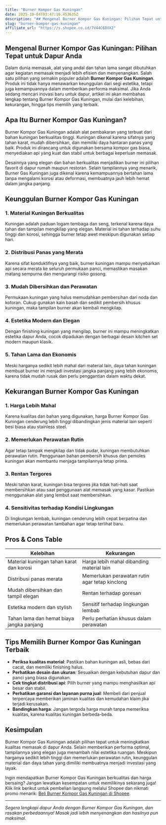 ```yaml
---
title: "Burner Kompor Gas Kuningan"
date: 2025-10-04T03:47:16.453635Z
description: "## Mengenal Burner Kompor Gas Kuningan: Pilihan Tepat untuk Dapur Anda..."
slug: "burner-kompor-gas-kuningan"
affiliate_url: "https://s.shopee.co.id/7V44C68VX2"
---
```

## Mengenal Burner Kompor Gas Kuningan: Pilihan Tepat untuk Dapur Anda

Dalam dunia memasak, alat yang andal dan tahan lama sangat dibutuhkan agar kegiatan memasak menjadi lebih efisien dan menyenangkan. Salah satu pilihan yang semakin populer adalah **Burner Kompor Gas Kuningan**. Produk ini tidak hanya menawarkan keunggulan dari segi estetika, tetapi juga kemampuannya dalam memberikan performa maksimal. Jika Anda sedang mencari inovasi baru untuk dapur, artikel ini akan membahas lengkap tentang Burner Kompor Gas Kuningan, mulai dari kelebihan, kekurangan, hingga tips memilih yang terbaik.

## Apa Itu Burner Kompor Gas Kuningan?

Burner Kompor Gas Kuningan adalah alat pembakaran yang terbuat dari bahan kuningan berkualitas tinggi. Kuningan dikenal karena sifatnya yang tahan karat, mudah dibersihkan, dan memiliki daya hantaran panas yang baik. Produk ini dirancang untuk digunakan bersama kompor gas biasa, menyediakan api yang kuat dan stabil untuk berbagai keperluan memasak.

Desainnya yang elegan dan bahan berkualitas menjadikan burner ini pilihan favorit di dapur rumah maupun restoran. Selain tampilannya yang menarik, Burner Gas Kuningan juga dikenal karena kemampuannya bertahan lama tanpa mengalami korosi atau deformasi, membuatnya jauh lebih hemat dalam jangka panjang.

## Keunggulan Burner Kompor Gas Kuningan

### 1. Material Kuningan Berkualitas
Kuningan adalah paduan logam tembaga dan seng, terkenal karena daya tahan dan tampilan mengkilap yang elegan. Material ini tahan terhadap suhu tinggi dan korosi, sehingga burner tetap awet meskipun digunakan setiap hari.

### 2. Distribusi Panas yang Merata
Karena sifat konduktifnya yang baik, burner kuningan mampu menyebarkan api secara merata ke seluruh permukaan panci, memastikan masakan matang sempurna dan mengurangi risiko gosong.

### 3. Mudah Dibersihkan dan Perawatan
Permukaan kuningan yang halus memudahkan pembersihan dari noda dan kotoran. Cukup gunakan kain basah dan sedikit pembersih khusus kuningan, maka tampilan burner akan kembali mengkilap.

### 4. Estetika Modern dan Elegan
Dengan finishing kuningan yang mengilap, burner ini mampu meningkatkan estetika dapur Anda, cocok dipadukan dengan berbagai desain kitchen set modern maupun klasik.

### 5. Tahan Lama dan Ekonomis
Meski harganya sedikit lebih mahal dari material lain, daya tahan kuningan membuat burner ini menjadi investasi jangka panjang yang lebih ekonomis, karena tidak mudah rusak dan perlu penggantian dalam waktu dekat.

## Kekurangan Burner Kompor Gas Kuningan

### 1. Harga Lebih Mahal
Karena kualitas dan bahan yang digunakan, harga Burner Kompor Gas Kuningan cenderung lebih tinggi dibandingkan jenis material lain seperti besi biasa atau stainless steel.

### 2. Memerlukan Perawatan Rutin
Agar tetap tampak mengkilap dan tidak pudar, kuningan membutuhkan perawatan rutin. Penggunaan bahan pembersih khusus dan pemoles kuningan akan membantu menjaga tampilannya tetap prima.

### 3. Rentan Tergores
Meski tahan karat, kuningan bisa tergores jika tidak hati-hati saat membersihkan atau saat penggunaan alat memasak yang kasar. Pastikan menggunakan alat yang lembut saat membersihkan.

### 4. Sensitivitas terhadap Kondisi Lingkungan
Di lingkungan lembab, kuningan cenderung lebih cepat berpatina dan memerlukan perawatan tambahan agar tetap terlihat baru.

## Pros & Cons Table

| Kelebihan                                 | Kekurangan                                         |
|-------------------------------------------|---------------------------------------------------|
| Material kuningan tahan karat dan korosi | Harga lebih mahal dibanding material lain       |
| Distribusi panas merata                  | Memerlukan perawatan rutin agar tetap kinclong  |
| Mudah dibersihkan dan tampil elegan     | Rentan terhadap goresan                          |
| Estetika modern dan stylish             | Sensitif terhadap lingkungan lembab             |
| Tahan lama dan hemat biaya jangka panjang | Perlu perhatian khusus dalam perawatan          |

## Tips Memilih Burner Kompor Gas Kuningan Terbaik

- **Periksa kualitas material**: Pastikan bahan kuningan asli, bebas dari cacat, dan memiliki finishing halus.
- **Perhatikan desain dan ukuran**: Sesuaikan dengan kebutuhan dapur dan panci yang biasa digunakan.
- **Cek tingkat distribusi api**: Pilih burner yang mampu menghasilkan api besar dan stabil.
- **Perhatikan garansi dan layanan purna jual**: Membeli dari penjual terpercaya memberikan jaminan kualitas dan kemudahan klaim jika terjadi kerusakan.
- **Bandingkan harga**: Jangan tergoda harga murah tanpa memeriksa kualitas, karena kualitas kuningan berbeda-beda.

## Kesimpulan

Burner Kompor Gas Kuningan adalah pilihan tepat untuk meningkatkan kualitas memasak di dapur Anda. Selain memberikan performa optimal, tampilannya yang elegan juga menambah nilai estetika ruangan. Meskipun harganya sedikit lebih tinggi dan memerlukan perawatan rutin, keunggulan material dan daya tahan yang dimiliki membuatnya menjadi investasi yang layak.

Ingin mendapatkan Burner Kompor Gas Kuningan berkualitas dan harga bersaing? Jangan lewatkan kesempatan untuk memilikinya sekarang juga! Klik link berikut untuk pembelian langsung melalui Shopee dan nikmati promo menarik: [Beli Burner Kompor Gas Kuningan di Shopee](https://s.shopee.co.id/7V44C68VX2).

---

*Segera lengkapi dapur Anda dengan Burner Kompor Gas Kuningan, dan rasakan perbedaannya! Masak jadi lebih menyenangkan dan hasilnya pun maksimal.*